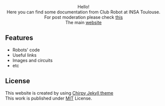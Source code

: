 <div align="center">
Hello!
<br> Here you can find some documentation from Club Robot at INSA Toulouse.
<br> For post moderation please check <a href="https://clubrobotinsat.github.io/docs/posts/some-help-for-redaction/">this</a>
<br> The main <a href="https://clubrobotinsat.github.io/">website</a>
</div>

## Features

- Robots' code
- Useful links
- Images and circuits
- etc

## License
This website is created by using [Chirpy Jekyll theme](https://chirpy.cotes.page)
<br> This work is published under [MIT](https://github.com/cotes2020/jekyll-theme-chirpy/blob/master/LICENSE) License.

<!-- ReadMe links -->

[jb]: https://www.jetbrains.com/?from=jekyll-theme-chirpy
[cn-donation]: https://cotes.gitee.io/alipay-wechat-donation/
